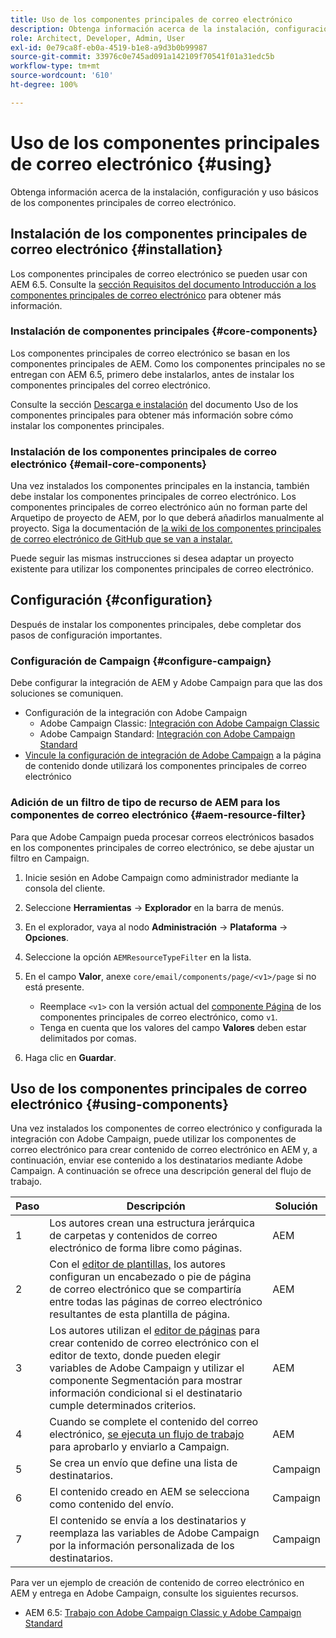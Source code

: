 ```yaml
---
title: Uso de los componentes principales de correo electrónico
description: Obtenga información acerca de la instalación, configuración y uso básicos de los componentes principales de correo electrónico.
role: Architect, Developer, Admin, User
exl-id: 0e79ca8f-eb0a-4519-b1e8-a9d3b0b99987
source-git-commit: 33976c0e745ad091a142109f70541f01a31edc5b
workflow-type: tm+mt
source-wordcount: '610'
ht-degree: 100%

---
```



# Uso de los componentes principales de correo electrónico {#using}

Obtenga información acerca de la instalación, configuración y uso básicos de los componentes principales de correo electrónico.

## Instalación de los componentes principales de correo electrónico {#installation}

Los componentes principales de correo electrónico se pueden usar con AEM 6.5. Consulte la [sección Requisitos del documento Introducción a los componentes principales de correo electrónico](introduction.md#requirements) para obtener más información.

### Instalación de componentes principales {#core-components}

Los componentes principales de correo electrónico se basan en los componentes principales de AEM. Como los componentes principales no se entregan con AEM 6.5, primero debe instalarlos, antes de instalar los componentes principales del correo electrónico.

Consulte la sección [Descarga e instalación](/help/get-started/using.md#download-and-install) del documento Uso de los componentes principales para obtener más información sobre cómo instalar los componentes principales.

### Instalación de los componentes principales de correo electrónico {#email-core-components}

Una vez instalados los componentes principales en la instancia, también debe instalar los componentes principales de correo electrónico. Los componentes principales de correo electrónico aún no forman parte del Arquetipo de proyecto de AEM, por lo que deberá añadirlos manualmente al proyecto. Siga la documentación de [la wiki de los componentes principales de correo electrónico de GitHub que se van a instalar.](https://github.com/adobe/aem-core-email-components/wiki/Adding-to-Existing-Project)

Puede seguir las mismas instrucciones si desea adaptar un proyecto existente para utilizar los componentes principales de correo electrónico.

## Configuración {#configuration}

Después de instalar los componentes principales, debe completar dos pasos de configuración importantes.

### Configuración de Campaign {#configure-campaign}

Debe configurar la integración de AEM y Adobe Campaign para que las dos soluciones se comuniquen.

* Configuración de la integración con Adobe Campaign
   * Adobe Campaign Classic: [Integración con Adobe Campaign Classic](https://experienceleague.adobe.com/docs/experience-manager-65/administering/integration/campaignonpremise.html?lang=es)
   * Adobe Campaign Standard: [Integración con Adobe Campaign Standard](https://experienceleague.adobe.com/docs/experience-manager-65/administering/integration/campaignstandard.html?lang=es)
* [Vincule la configuración de integración de Adobe Campaign](/help/email/components/page.md#cloud-services-tab) a la página de contenido donde utilizará los componentes principales de correo electrónico

### Adición de un filtro de tipo de recurso de AEM para los componentes de correo electrónico {#aem-resource-filter}

Para que Adobe Campaign pueda procesar correos electrónicos basados en los componentes principales de correo electrónico, se debe ajustar un filtro en Campaign.

1. Inicie sesión en Adobe Campaign como administrador mediante la consola del cliente.

1. Seleccione **Herramientas** -> **Explorador** en la barra de menús.

1. En el explorador, vaya al nodo **Administración** -> **Plataforma** -> **Opciones**.

1. Seleccione la opción `AEMResourceTypeFilter` en la lista.

1. En el campo **Valor**, anexe `core/email/components/page/<v1>/page` si no está presente.

   * Reemplace `<v1>` con la versión actual del [componente Página](/help/email/components/page.md) de los componentes principales de correo electrónico, como `v1`.
   * Tenga en cuenta que los valores del campo **Valores** deben estar delimitados por comas.

1. Haga clic en **Guardar**.

## Uso de los componentes principales de correo electrónico {#using-components}

Una vez instalados los componentes de correo electrónico y configurada la integración con Adobe Campaign, puede utilizar los componentes de correo electrónico para crear contenido de correo electrónico en AEM y, a continuación, enviar ese contenido a los destinatarios mediante Adobe Campaign. A continuación se ofrece una descripción general del flujo de trabajo.

| Paso | Descripción | Solución |
|---|---|---|
| 1 | Los autores crean una estructura jerárquica de carpetas y contenidos de correo electrónico de forma libre como páginas. | AEM |
| 2 | Con el [editor de plantillas,](https://experienceleague.adobe.com/docs/experience-manager-cloud-service/sites/authoring/features/templates.html?lang=es) los autores configuran un encabezado o pie de página de correo electrónico que se compartiría entre todas las páginas de correo electrónico resultantes de esta plantilla de página. | AEM |
| 3 | Los autores utilizan el [editor de páginas](https://experienceleague.adobe.com/docs/experience-manager-cloud-service/content/sites/authoring/fundamentals/editing-content.html?lang=es) para crear contenido de correo electrónico con el editor de texto, donde pueden elegir variables de Adobe Campaign y utilizar el componente Segmentación para mostrar información condicional si el destinatario cumple determinados criterios. | AEM |
| 4 | Cuando se complete el contenido del correo electrónico, [se ejecuta un flujo de trabajo](https://experienceleague.adobe.com/docs/experience-manager-cloud-service/content/sites/authoring/workflows/overview.html?lang=es) para aprobarlo y enviarlo a Campaign. | AEM |
| 5 | Se crea un envío que define una lista de destinatarios. | Campaign |
| 6 | El contenido creado en AEM se selecciona como contenido del envío. | Campaign |
| 7 | El contenido se envía a los destinatarios y reemplaza las variables de Adobe Campaign por la información personalizada de los destinatarios. | Campaign |

Para ver un ejemplo de creación de contenido de correo electrónico en AEM y entrega en Adobe Campaign, consulte los siguientes recursos.

* AEM 6.5: [Trabajo con Adobe Campaign Classic y Adobe Campaign Standard](https://experienceleague.adobe.com/docs/experience-manager-65/authoring/aem-adobe-campaign/campaign.html?lang=es)
